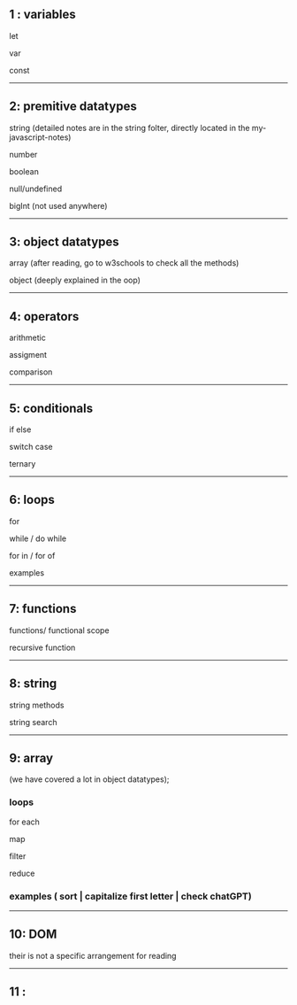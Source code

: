 ## 1 : variables

let 

var

const

---

## 2: premitive datatypes


string (detailed notes are in the string folter, directly located in the my-javascript-notes)

number

boolean

null/undefined 

bigInt (not used anywhere)

---

## 3: object datatypes

array  (after reading, go to w3schools to check all the methods)

object  (deeply explained in the oop)


---


## 4: operators

arithmetic

assigment

comparison

---


## 5: conditionals

if else

switch case

ternary

---




## 6: loops

for

while / do while

for in / for of

examples

---


## 7: functions

functions/ functional scope

recursive function

---

## 8: string

string methods

string search



---

## 9: array

(we have covered a lot in object datatypes);

### loops 

for each

map

filter

reduce

### examples ( sort | capitalize first letter | check chatGPT)


---

## 10: DOM

their is not a specific arrangement for reading


---


## 11 : 


